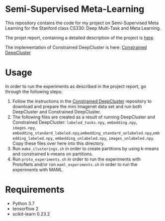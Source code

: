 # Semi-Supervised Meta-Learning

This repository contains the code for my project on Semi-Supervised Meta Learning for the Stanford class CS330: Deep Multi-Task and Meta Learning.

The projet report, containing a detailed description of the project is [here](report).

The implementation of Constrained DeepCluster is here: [Constrained DeepCluster](https://github.com/cmacho/deepcluster)

# Usage

In order to run the experiments as described in the project report, go through the following steps:

1. Follow the instructions in the [Constrained DeepCluster](https://github.com/cmacho/deepcluster) repository to download and prepare the mini Imagenet data set and run both DeepCluster and Constrained DeepCluster.
2. The following files are created as a result of running DeepCluster and Constrained DeepCluster:  `labeled_tasks.npy`, `embedding.npy`, `images.npy`, `embedding_standard_labeled.npy`,`embedding_standard_unlabeled.npy`,`embedding_labeled.npy`, `embedding_unlabeled.npy`, `images_unlabeled.npy`.  Copy these files over here into this directory.
3. Run `make_clusterings.sh` in order to create partitions by using k-means and constrained k-means on partitions.
4. Run `proto_experiments.sh` in order to run the experiments with ProtoNets and/or run `maml_experiments.sh` in order to run the experiments with MAML.

# Requirements
- Python 3.7
- tensorflow 2
- scikit-learn 0.23.2
